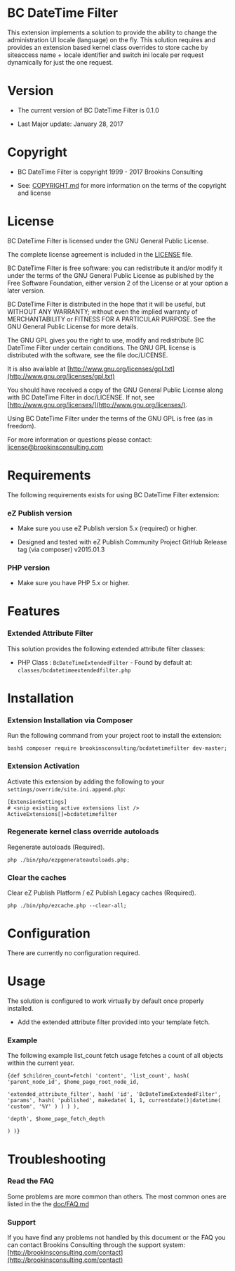 BC DateTime Filter
===================

This extension implements a solution to provide the ability to change the administration UI locale (language) on the fly. This solution requires and provides an extension based kernel class overrides to store cache by siteaccess name + locale identifier and switch ini locale per request dynamically for just the one request.


Version
=======

* The current version of BC DateTime Filter is 0.1.0

* Last Major update: January 28, 2017


Copyright
=========

* BC DateTime Filter is copyright 1999 - 2017 Brookins Consulting

* See: [COPYRIGHT.md](COPYRIGHT.md) for more information on the terms of the copyright and license


License
=======

BC DateTime Filter is licensed under the GNU General Public License.

The complete license agreement is included in the [LICENSE](LICENSE) file.

BC DateTime Filter is free software: you can redistribute it and/or modify
it under the terms of the GNU General Public License as published by
the Free Software Foundation, either version 2 of the License or at your
option a later version.

BC DateTime Filter is distributed in the hope that it will be useful,
but WITHOUT ANY WARRANTY; without even the implied warranty of
MERCHANTABILITY or FITNESS FOR A PARTICULAR PURPOSE.  See the
GNU General Public License for more details.

The GNU GPL gives you the right to use, modify and redistribute
BC DateTime Filter under certain conditions. The GNU GPL license
is distributed with the software, see the file doc/LICENSE.

It is also available at [http://www.gnu.org/licenses/gpl.txt](http://www.gnu.org/licenses/gpl.txt)

You should have received a copy of the GNU General Public License
along with BC DateTime Filter in doc/LICENSE.  If not, see [http://www.gnu.org/licenses/](http://www.gnu.org/licenses/).

Using BC DateTime Filter under the terms of the GNU GPL is free (as in freedom).

For more information or questions please contact: license@brookinsconsulting.com


Requirements
============

The following requirements exists for using BC DateTime Filter extension:


### eZ Publish version

* Make sure you use eZ Publish version 5.x (required) or higher.

* Designed and tested with eZ Publish Community Project GitHub Release tag (via composer) v2015.01.3


### PHP version

* Make sure you have PHP 5.x or higher.


Features
========

### Extended Attribute Filter

This solution provides the following extended attribute filter classes:

* PHP Class : `BcDateTimeExtendedFilter` - Found by default at: `classes/bcdatetimeextendedfilter.php`


Installation
============

### Extension Installation via Composer

Run the following command from your project root to install the extension:

    bash$ composer require brookinsconsulting/bcdatetimefilter dev-master;


### Extension Activation

Activate this extension by adding the following to your `settings/override/site.ini.append.php`:

    [ExtensionSettings]
    # <snip existing active extensions list />
    ActiveExtensions[]=bcdatetimefilter


### Regenerate kernel class override autoloads

Regenerate autoloads (Required).

    php ./bin/php/ezpgenerateautoloads.php;


### Clear the caches

Clear eZ Publish Platform / eZ Publish Legacy caches (Required).

    php ./bin/php/ezcache.php --clear-all;


Configuration
=============

There are currently no configuration required.

Usage
=====

The solution is configured to work virtually by default once properly installed.

* Add the extended attribute filter provided into your template fetch.

### Example

The following example list_count fetch usage fetches a count of all objects within the current year.

    {def $children_count=fetch( 'content', 'list_count', hash( 'parent_node_id', $home_page_root_node_id,
                                                                                'extended_attribute_filter', hash( 'id', 'BcDateTimeExtendedFilter', 'params', hash( 'published', makedate( 1, 1, currentdate()|datetime( 'custom', '%Y' ) ) ) ),
                                                                                'depth', $home_page_fetch_depth
                                                                             ) )}

Troubleshooting
===============

### Read the FAQ

Some problems are more common than others. The most common ones are listed in the the [doc/FAQ.md](doc/FAQ.md)


### Support

If you have find any problems not handled by this document or the FAQ you can contact Brookins Consulting through the support system: [http://brookinsconsulting.com/contact](http://brookinsconsulting.com/contact)

